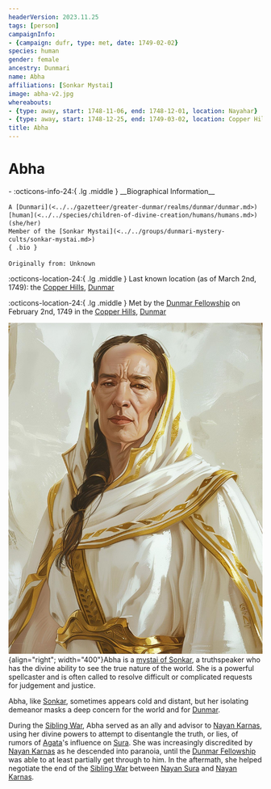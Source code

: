 ```yaml
---
headerVersion: 2023.11.25
tags: [person]
campaignInfo:
- {campaign: dufr, type: met, date: 1749-02-02}
species: human
gender: female
ancestry: Dunmari
name: Abha
affiliations: [Sonkar Mystai]
image: abha-v2.jpg
whereabouts:
- {type: away, start: 1748-11-06, end: 1748-12-01, location: Nayahar}
- {type: away, start: 1748-12-25, end: 1749-03-02, location: Copper Hills}
title: Abha
---
```

# Abha
<div class="grid cards ext-narrow-margin ext-one-column" markdown>
- :octicons-info-24:{ .lg .middle } __Biographical Information__

    A [Dunmari](<../../gazetteer/greater-dunmar/realms/dunmar/dunmar.md>) [human](<../../species/children-of-divine-creation/humans/humans.md>) (she/her)  
    Member of the [Sonkar Mystai](<../../groups/dunmari-mystery-cults/sonkar-mystai.md>)  
    { .bio }

    Originally from: Unknown
</div>

:octicons-location-24:{ .lg .middle } Last known location (as of March 2nd, 1749): the [Copper Hills](<../../gazetteer/greater-dunmar/darba-highlands/copper-hills.md>), [Dunmar](<../../gazetteer/greater-dunmar/realms/dunmar/dunmar.md>)



:octicons-location-24:{ .lg .middle } Met by the [Dunmar Fellowship](<../pcs/dunmar-fellowship/dunmar-fellowship.md>) on February 2nd, 1749 in the [Copper Hills](<../../gazetteer/greater-dunmar/darba-highlands/copper-hills.md>), [Dunmar](<../../gazetteer/greater-dunmar/realms/dunmar/dunmar.md>)  


![Abha V2](../../assets/abha-v2.jpg){align="right"; width="400"}Abha is a [mystai of Sonkar](<../../groups/dunmari-mystery-cults/sonkar-mystai.md>), a truthspeaker who has the divine ability to see the true nature of the world. She is a powerful spellcaster and is often called to resolve difficult or complicated requests for judgement and justice. 

Abha, like [Sonkar](<../../cosmology/gods/incorporeal-gods/dunmari-pantheon/sonkar.md>), sometimes appears cold and distant, but her isolating demeanor masks a deep concern for the world and for [Dunmar](<../../gazetteer/greater-dunmar/realms/dunmar/dunmar.md>). 


During the [Sibling War](<../../events/1700s/sibling-war.md>), Abha served as an ally and advisor to [Nayan Karnas](<./nayan-karnas.md>), using her divine powers to attempt to disentangle the truth, or lies, of rumors of [Agata](<../fey/agata.md>)'s influence on [Sura](<./sura.md>). She was increasingly discredited by [Nayan Karnas](<./nayan-karnas.md>) as he descended into paranoia, until the [Dunmar Fellowship](<../pcs/dunmar-fellowship/dunmar-fellowship.md>) was able to at least partially get through to him. In the aftermath, she helped negotiate the end of the [Sibling War](<../../events/1700s/sibling-war.md>) between [Nayan Sura](<./sura.md>) and [Nayan Karnas](<./nayan-karnas.md>). 
